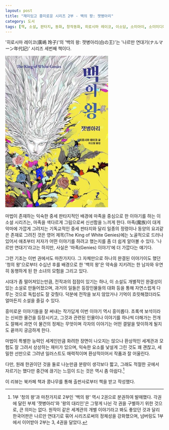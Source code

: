 ```yaml
---
layout: post
title: "재미있고 흥미로운 시리즈 2부 - 백의 왕: 잿병아리"
category: 도서
tags: [책, 소설, 판타지, 동화, 창작동화, 히로시마 레이코, 이소담, 소미아이, 소미미디어, 북카페 책과 콩나무, 서평]
---
```


'히로시마 레이코(廣嶋 玲子)'의
'백의 왕: 잿병아리(白の王)'는
'나르만 연대기(ナルマーン年代記)' 시리즈 세번째 책이다.

![표지](/images/narman-chronicles-2-shiro-no-ou-part-1-book-h480.jpg)

마법이 존재하는 익숙한 중세 판타지적인 배경에 마족을 중심으로 한 이야기를 하는 이 소설 시리즈는,
마족을 색다르게 그림으로써 신선함을 느끼게 한다.
마족(魔族)이 대게 악마에 가깝게 그려지는 기독교적인 중세 판타지와 달리
일종의 정령이나 동양의 요괴같은 존재로 그려진 것은
영어 제목(The King of White Genies)에는 노골적으로 드러나 있어서
애초부터 저자가 어떤 이야기를 하려고 했는지를 좀 더 쉽게 알아볼 수 있다.
'나르만 연대기'라고는 하지만, 사실은 '마족(Genies) 이야기'에 더 가깝다는 얘기다.

그런 기조는 이번 권에서도 마찬가지다.
그 자체만으로 하나의 완결된 이야기이도 했던 '청의 왕'으로부터 수십년 후를 배경으로 한 '백의 왕'은
약속을 지키려는 한 남자와 우연히 동행하게 된 한 소녀의 모험을 그리고 있다.

시대가 좀 떨어져있는만큼, 전작과의 접점이 있기는 하나, 이 소설도 개별적인 완결성이 있는 소설로 만들어졌으며,
과거의 일들은 등장인물들의 대화 등을 통해 자연스럽게 다루는 것으로 독립성도 잘 갖췄다.
덕분에 전작을 보지 않았거나 기억이 흐릿해졌더라도 얼마든지 소설을 즐길 수 있다.

흥미로운 이야기들을 잘 써내는 작가답게 이번 이야기 역시 흥미롭다.
초록색 보석이라는 신비한 물건을 등장시키고,
그것과 관련된 인물이나 이야기를 하나씩 더해가는 전개도 잘해서
과연 이 물건의 정체는 무엇이며 각자의 이야기는 어떤 결말을 맞이하게 될지도 끝까지 궁금하게 한다.

마법이 특별한 능력인 세계인만큼 화려한 장면이 나오지는 않으나
환상적인 세계관과 모험도 잘 그려서 상상하는 재미가 있으며,
익숙한 요소를 낯설게 그린 것도 꽤 괜찮고,
세밀한 선만으로 그려낸 일러스트도 매력적이며 환상적이어서 작품과 잘 어울린다.

다만, 원래 한권이던 것을 둘로 나눈만큼 분량이 생각보다 짧고,
그래도 적절한 곳에서 자르기는 했다만 중간에 끊기는 느낌이 드는 것은 역시 좀 아쉽다.[^1]

[^1]: 1부 '청의 왕'과 마찬가지로 2부인 '백의 왕' 역시 2권으로 분권하여 발매했다. 각권에 달린 부제 '잿병아리'와 '왕의 대리인'은 그렇게 나뉜 각 권을 구별하기 위한 것으로, 큰 의미는 없다. 원작이 같은 세계관의 개별 이야기라고 봐도 좋았던 것과 달리 한국어판은 나르만 연대기로 묶어 시리즈로써의 정체성을 강화했으며, 넘버링도 1부에서 이어받아 2부는 3, 4권을 달았다.



<div class="im im-info">
이 리뷰는 북카페 책과 콩나무를 통해 출판사로부터 책을 받고 작성했다.
</div>
